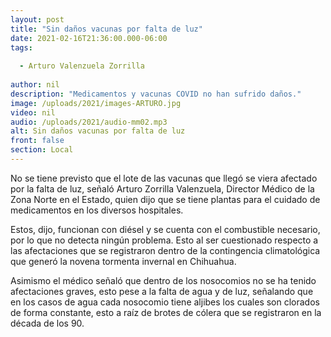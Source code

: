 ```yaml
---
layout: post
title: "Sin daños vacunas por falta de luz"
date: 2021-02-16T21:36:00.000-06:00
tags:
  
  - Arturo Valenzuela Zorrilla
  
author: nil
description: "Medicamentos y vacunas COVID no han sufrido daños."
image: /uploads/2021/images-ARTURO.jpg
video: nil
audio: /uploads/2021/audio-mm02.mp3
alt: Sin daños vacunas por falta de luz
front: false
section: Local
---
```


No se tiene previsto que el lote de las vacunas que llegó se viera afectado por la falta de luz, señaló Arturo Zorrilla Valenzuela, Director Médico de la Zona Norte en el Estado, quien dijo que se tiene plantas para el cuidado de medicamentos en los diversos hospitales.
 
Estos, dijo, funcionan con diésel y se cuenta con el combustible necesario, por lo que no detecta ningún problema. Esto al ser cuestionado respecto a las afectaciones que se registraron dentro de la contingencia climatológica que generó la novena tormenta invernal en Chihuahua.

Asimismo el médico señaló que dentro de los nosocomios no se ha tenido afectaciones graves, esto pese a la falta de agua y de luz, señalando que en los casos de agua cada nosocomio tiene aljibes los cuales son clorados de forma constante, esto a raíz de brotes de cólera que se registraron en la década de los 90.
